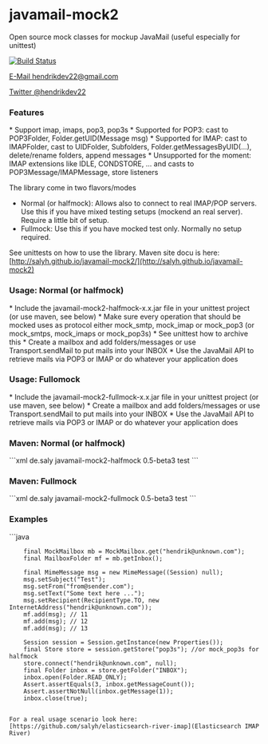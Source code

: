 javamail-mock2
==============

Open source mock classes for mockup JavaMail (useful especially for unittest)

[![Build Status](https://travis-ci.org/salyh/javamail-mock2.svg?branch=v0.4-beta1)](https://travis-ci.org/salyh/javamail-mock2)

<a href="mailto:hendrikdev22@gmail.com">E-Mail hendrikdev22@gmail.com</a><p>
<a href="https://twitter.com/hendrikdev22">Twitter @hendrikdev22</a>

<h3>Features</h3>
* Support imap, imaps, pop3, pop3s
* Supported for POP3: cast to POP3Folder, Folder.getUID(Message msg)
* Supported for IMAP: cast to IMAPFolder, cast to UIDFolder, Subfolders, Folder.getMessagesByUID(...), delete/rename folders, append messages
* Unsupported for the moment: IMAP extensions like IDLE, CONDSTORE, ... and casts to POP3Message/IMAPMessage, store listeners

The library come in two flavors/modes
* Normal (or halfmock): Allows also to connect to real IMAP/POP servers. Use this if you have mixed testing setups (mockend an real server). Require a little bit of setup.
* Fullmock: Use this if you have mocked test only. Normally no setup required.

See unittests on how to use the library.
Maven site docu is here: [http://salyh.github.io/javamail-mock2/](http://salyh.github.io/javamail-mock2)

<h3>Usage: Normal (or halfmock)</h3>
* Include the javamail-mock2-halfmock-x.x.jar file in your unittest project (or use maven, see below)
* Make sure every operation that should be mocked uses as protocol either mock_smtp, mock_imap or mock_pop3 (or mock_smtps, mock_imaps or mock_pop3s)
* See unittest how to archive this
* Create a mailbox and add folders/messages or use Transport.sendMail to put mails into your INBOX
* Use the JavaMail API to retrieve mails via POP3 or IMAP or do whatever your application does

<h3>Usage: Fullomock</h3>
* Include the javamail-mock2-fullmock-x.x.jar file in your unittest project (or use maven, see below)
* Create a mailbox and add folders/messages or use Transport.sendMail to put mails into your INBOX
* Use the JavaMail API to retrieve mails via POP3 or IMAP or do whatever your application does

<h3>Maven: Normal (or halfmock)</h3>
```xml
	<dependency>
		<groupId>de.saly</groupId>
		<artifactId>javamail-mock2-halfmock</artifactId>
		<version>0.5-beta3</version>
		<scope>test</scope>
	</dependency>
```

<h3>Maven: Fullmock</h3>
```xml
	<dependency>
		<groupId>de.saly</groupId>
		<artifactId>javamail-mock2-fullmock</artifactId>
		<version>0.5-beta3</version>
		<scope>test</scope>
	</dependency>
```

<h3>Examples</h3>
```java

		final MockMailbox mb = MockMailbox.get("hendrik@unknown.com");
        final MailboxFolder mf = mb.getInbox();

        final MimeMessage msg = new MimeMessage((Session) null);
        msg.setSubject("Test");
        msg.setFrom("from@sender.com");
        msg.setText("Some text here ...");
        msg.setRecipient(RecipientType.TO, new InternetAddress("hendrik@unknown.com"));
        mf.add(msg); // 11
        mf.add(msg); // 12
        mf.add(msg); // 13

		Session session = Session.getInstance(new Properties());
        final Store store = session.getStore("pop3s"); //or mock_pop3s for halfmock
        store.connect("hendrik@unknown.com", null);
        final Folder inbox = store.getFolder("INBOX");
        inbox.open(Folder.READ_ONLY);
        Assert.assertEquals(3, inbox.getMessageCount());
        Assert.assertNotNull(inbox.getMessage(1));
        inbox.close(true);
```

For a real usage scenario look here: [https://github.com/salyh/elasticsearch-river-imap](Elasticsearch IMAP River)
